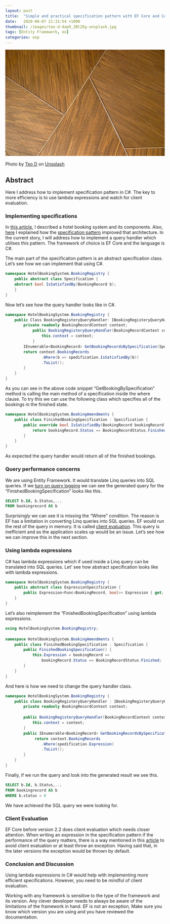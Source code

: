 ```yaml
---
layout: post
title:  "Simple and practical specification pattern with EF Core and C#"
date:   2020-08-07 21:31:54 +1000
thumbnail: /images/teo-d-4op9_2Bt2Eg-unsplash.jpg
tags: [Entity Framework, oo]
categories: oop
---
```


![Header Image](/images/teo-d-4op9_2Bt2Eg-unsplash.jpg)

Photo by <a href="https://unsplash.com/@teowithacamera?utm_source=unsplash&utm_medium=referral&utm_content=creditCopyText">Teo D</a> on <a href="https://unsplash.com/photos/4op9_2Bt2Eg?utm_source=unsplash&utm_medium=referral&utm_content=creditCopyText">Unsplash</a>
  

## Abstract

Here I address how to implement specification pattern in C#. The key to more efficiency is to use lambda expressions and watch for client evaluation.

### Implementing specifications

In [this article](https://medium.com/dev-genius/common-closure-principle-the-story-of-an-evolving-architecture-6919b452c8db), I described a hotel booking system and its components. Also, [here](https://itnext.io/specification-pattern-and-how-to-quantify-the-improved-software-stability-9a7cf5a74f1f) I explained how the [specification pattern](https://en.wikipedia.org/wiki/Specification_pattern) improved that architecture. In the current story, I will address how to implement a query handler which utilises this pattern. The framework of choice is EF Core and the language is C#.

The main part of the specification pattern is an abstract specification class. Let’s see how we can implement that using C#.

```c#
namespace HotelBookingSystem.BookingRegistry {
    public abstract class Specification {
    abstract bool IsSatisfiedBy(BookingRecord b);
    }
}
```
Now let’s see how the query handler looks like in C#.
```c#
namespace HotelBookingSystem.BookingRegistry {
    public Class BookingRegisteryQueryHandler: IBookingRegisteryQueryHandler {
        private readonly BookingRecordContext context;
            public BookingRegisteryQueryHandler(BookingRecordContext context) {
                this.context = context;
            }
        IEnumerable<BookingRecord> GetBookingRecordsBySpecification(Specification spedification) {
        return context.BookingRecords
                .Where(b => spedification.IsSatisfiedBy(b))
                .ToList();
        }
    }
}
```
As you can see in the above code snippet “GetBookingBySpecification” method is calling the main method of a specification inside the where clause. To try this we can use the following class which specifies all of the bookings in the finished state.
```c#
namespace HotelBookingSystem.BookingAmendments {
    public class FinishedBookingSpecification : Specification {
        public override bool IsSatisfiedBy(BookingRecord bookingRecord) {
            return bookingRecord.Status == BookingRecordStatus.Finished;
        }
    }
}
```

As expected the query handler would return all of the finished bookings.

### Query performance concerns

We are using Entity Framework. It would translate Linq queries into SQL queries. If we [turn on query logging](https://docs.microsoft.com/en-us/ef/core/miscellaneous/logging?tabs=v3) we can see the generated query for the “FinishedBookingSpecification” looks like this.
```sql
SELECT b.Id, b.Status,...
FROM bookingrecord AS b
```
Surprisingly we can see it is missing the “Where” condition. The reason is EF has a limitation in converting Linq queries into SQL queries. EF would run the rest of the query in memory. It is called [client evaluation](https://docs.microsoft.com/en-us/ef/core/querying/client-eval). This query is inefficient and as the application scales up would be an issue. Let’s see how we can improve this in the next section.

### Using lambda expressions

C# has lambda expressions which if used inside a Linq query can be translated into SQL queries. Let’ see how abstract specification looks like with lambda expressions.

```c#
namespace HotelBookingSystem.BookingRegistry {
    public abstract class ExpressionSpecification {
        public Expression<Func<BookingRecord, bool>> Expression { get; set; }        
    }
}
```
Let’s also reimplement the “FinishedBookingSpecification” using lambda expressions.

```c#
using HotelBookingSystem.BookingRegistry;

namespace HotelBookingSystem.BookingAmendments {
    public class FinishedBookingSpecification : Specification {
        public FinishedBookingSpecification() {
            this.Expression = bookingRecord => 
                bookingRecord.Status == BookingRecordStatus.Finished;
        }
    }
}
```

And here is how we need to change the query handler class.

```c#
namespace HotelBookingSystem.BookingRegistry {
    public class BookingRegisteryQueryHandler : IBookingRegisteryQueryHandler {
        private readonly BookingRecordContext context;

        public BookingRegisteryQueryHandler(BookingRecordContext context) {
            this.context = context;
        }
        public IEnumerable<BookingRecord> GetBookingRecordsBySpecification(Specification spedification) {
             return context.BookingRecords
                .Where(spedification.Expression)
                .ToList();
        }
    }
}
```
Finally, if we run the query and look into the generated result we see this.
```sql
SELECT b.Id, b.Status,...
FROM bookingrecord AS b
WHERE b.status = 0
```

We have achieved the SQL query we were looking for.

### Client Evaluation

EF Core before version 2.2 does client evaluation which needs closer attention. When writing an expression in the specification pattern if the performance of the query matters, there is a way mentioned in this [article](https://docs.microsoft.com/en-us/ef/core/querying/client-eval) to avoid client evaluation or at least throw an exception. Having said that, in the later versions the exception would be thrown by default.

### Conclusion and Discussion

Using lambda expressions in C# would help with implementing more efficient specifications. However, you need to be mindful of client evaluation.

Working with any framework is sensitive to the type of the framework and its version. Any clever developer needs to always be aware of the limitations of the framework in hand. EF is not an exception, Make sure you know which version you are using and you have reviewed the documentation.
